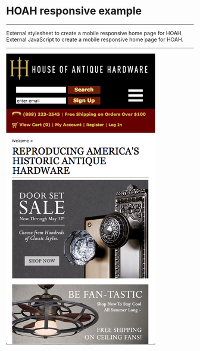 # HOAH responsive example  

---  

External stylesheet to create a mobile responsive home page for HOAH.  
External JavaScript to create a mobile responsive home page for HOAH.  

---  

![HOAH responsive example screenshot](HOAH.png)  



